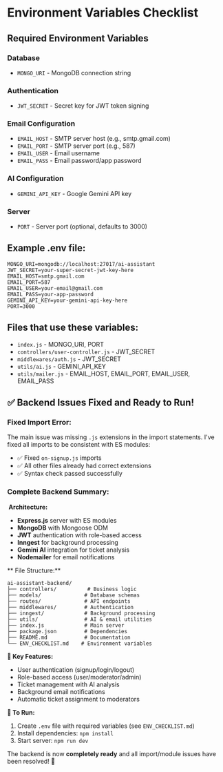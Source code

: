 # Environment Variables Checklist

## Required Environment Variables

### Database
- `MONGO_URI` - MongoDB connection string

### Authentication
- `JWT_SECRET` - Secret key for JWT token signing

### Email Configuration
- `EMAIL_HOST` - SMTP server host (e.g., smtp.gmail.com)
- `EMAIL_PORT` - SMTP server port (e.g., 587)
- `EMAIL_USER` - Email username
- `EMAIL_PASS` - Email password/app password

### AI Configuration
- `GEMINI_API_KEY` - Google Gemini API key

### Server
- `PORT` - Server port (optional, defaults to 3000)

## Example .env file:
```env
MONGO_URI=mongodb://localhost:27017/ai-assistant
JWT_SECRET=your-super-secret-jwt-key-here
EMAIL_HOST=smtp.gmail.com
EMAIL_PORT=587
EMAIL_USER=your-email@gmail.com
EMAIL_PASS=your-app-password
GEMINI_API_KEY=your-gemini-api-key-here
PORT=3000
```

## Files that use these variables:
- `index.js` - MONGO_URI, PORT
- `controllers/user-controller.js` - JWT_SECRET
- `middlewares/auth.js` - JWT_SECRET
- `utils/ai.js` - GEMINI_API_KEY
- `utils/mailer.js` - EMAIL_HOST, EMAIL_PORT, EMAIL_USER, EMAIL_PASS 

## ✅ **Backend Issues Fixed and Ready to Run!**

### **Fixed Import Error:**
The main issue was missing `.js` extensions in the import statements. I've fixed all imports to be consistent with ES modules:

- ✅ Fixed `on-signup.js` imports
- ✅ All other files already had correct extensions
- ✅ Syntax check passed successfully

### **Complete Backend Summary:**

**️ Architecture:**
- **Express.js** server with ES modules
- **MongoDB** with Mongoose ODM
- **JWT** authentication with role-based access
- **Inngest** for background processing
- **Gemini AI** integration for ticket analysis
- **Nodemailer** for email notifications

** File Structure:**
```
ai-assistant-backend/
├── controllers/          # Business logic
├── models/              # Database schemas
├── routes/              # API endpoints
├── middlewares/         # Authentication
├── inngest/             # Background processing
├── utils/               # AI & email utilities
├── index.js             # Main server
├── package.json         # Dependencies
├── README.md            # Documentation
└── ENV_CHECKLIST.md    # Environment variables
```

**🔧 Key Features:**
- User authentication (signup/login/logout)
- Role-based access (user/moderator/admin)
- Ticket management with AI analysis
- Background email notifications
- Automatic ticket assignment to moderators

**🚀 To Run:**
1. Create `.env` file with required variables (see `ENV_CHECKLIST.md`)
2. Install dependencies: `npm install`
3. Start server: `npm run dev`

The backend is now **completely ready** and all import/module issues have been resolved! 🎉 